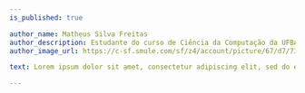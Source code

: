 ```yaml
---
is_published: true

author_name: Matheus Silva Freitas
author_description: Estudante do curso de Ciência da Computação da UFBA
author_image_url: https://c-sf.smule.com/sf/z4/account/picture/67/d7/73f448c5-574a-416e-b5e5-04c783d20f47.jpg

text: Lorem ipsum dolor sit amet, consectetur adipiscing elit, sed do eiusmod tempor incididunt ut labore et dolore magna aliqua. Sodales neque sodales ut etiam sit.

---
```

